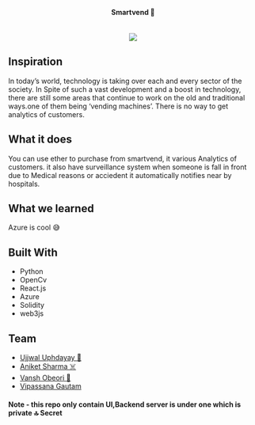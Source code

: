<p align="center">
 <b>Smartvend 🎰</b><br>
  <br><br>
  <img src="https://github.com/teambingo/hack-vsit-2018/blob/master/ss.jpeg?raw=true">
</p>

## Inspiration
In today’s world, technology is taking over each and every sector of the society. In Spite of such a vast development and a boost in technology, there are still some areas that continue to work on the old and traditional ways.one of them being ‘vending machines’. There is no way to get analytics of customers.
## What it does
You can use ether to purchase from smartvend, it various Analytics of customers. it also have surveillance system when someone is fall in front due to Medical reasons or acciedent it automatically  notifies near by hospitals.
## What we learned
Azure is cool 😅

## Built With
- Python
- OpenCv
- React.js
- Azure
- Solidity
- web3js
## Team
- [Ujjwal Uphdayay 🎂](https://github.com/Ujjwal-9)
- [Aniket Sharma ☠️](https://github.com/aniket965)
- [Vansh Obeori 🐄](https://github.com/vanshoberoi)
- [Vipassana Gautam](https://github.com/vipassna)
#### Note - this repo only contain UI,Backend server is under one which is private 🔝 Secret

